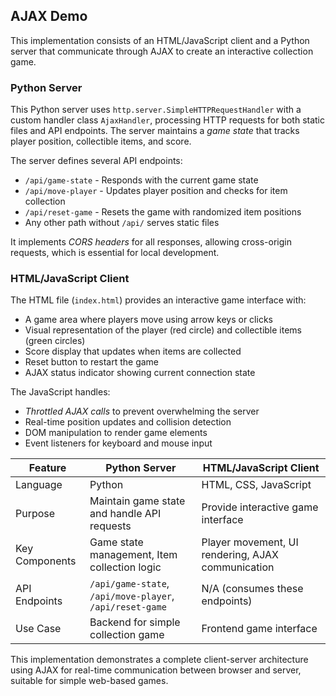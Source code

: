 
## AJAX Demo

This implementation consists of an HTML/JavaScript client and a Python server that
communicate through AJAX to create an interactive collection game.


### Python Server

This Python server uses `http.server.SimpleHTTPRequestHandler` with a custom handler
class `AjaxHandler`, processing HTTP requests for both static files and API endpoints.
The server maintains a *game state* that tracks player position, collectible items,
and score.

The server defines several API endpoints:
- `/api/game-state` - Responds with the current game state
- `/api/move-player` - Updates player position and checks for item collection
- `/api/reset-game` - Resets the game with randomized item positions
- Any other path without `/api/` serves static files

It implements *CORS headers* for all responses, allowing cross-origin requests, which
is essential for local development.


### HTML/JavaScript Client

The HTML file (`index.html`) provides an interactive game interface with:
- A game area where players move using arrow keys or clicks
- Visual representation of the player (red circle) and collectible items (green circles)
- Score display that updates when items are collected
- Reset button to restart the game
- AJAX status indicator showing current connection state

The JavaScript handles:
- *Throttled AJAX calls* to prevent overwhelming the server
- Real-time position updates and collision detection
- DOM manipulation to render game elements
- Event listeners for keyboard and mouse input

| Feature | Python Server | HTML/JavaScript Client |
|----|----|----| 
| Language | Python | HTML, CSS, JavaScript |
| Purpose | Maintain game state and handle API requests | Provide interactive game interface |
| Key Components | Game state management, Item collection logic | Player movement, UI rendering, AJAX communication |
| API Endpoints | `/api/game-state`, `/api/move-player`, `/api/reset-game` | N/A (consumes these endpoints) |
| Use Case | Backend for simple collection game | Frontend game interface |

This implementation demonstrates a complete client-server architecture using
AJAX for real-time communication between browser and server, suitable for
simple web-based games.
